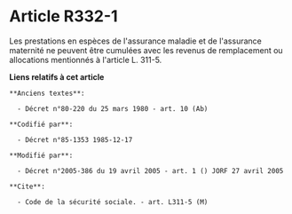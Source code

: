 # Article R332-1

Les prestations en espèces de l'assurance maladie et de l'assurance maternité ne peuvent être cumulées avec les revenus de
remplacement ou allocations mentionnés à l'article L. 311-5.

**Liens relatifs à cet article**

	**Anciens textes**:

	  - Décret n°80-220 du 25 mars 1980 - art. 10 (Ab)

	**Codifié par**:

	  - Décret n°85-1353 1985-12-17

	**Modifié par**:

	  - Décret n°2005-386 du 19 avril 2005 - art. 1 () JORF 27 avril 2005

	**Cite**:

	  - Code de la sécurité sociale. - art. L311-5 (M)

